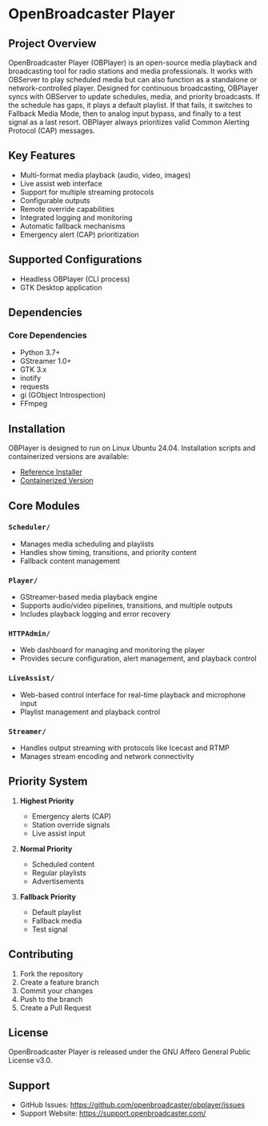 # OpenBroadcaster Player

## Project Overview

OpenBroadcaster Player (OBPlayer) is an open-source media playback and broadcasting tool for radio stations and media professionals. It works with OBServer to play scheduled media but can also function as a standalone or network-controlled player. Designed for continuous broadcasting, OBPlayer syncs with OBServer to update schedules, media, and priority broadcasts. If the schedule has gaps, it plays a default playlist. If that fails, it switches to Fallback Media Mode, then to analog input bypass, and finally to a test signal as a last resort. OBPlayer always prioritizes valid Common Alerting Protocol (CAP) messages.

## Key Features
- Multi-format media playback (audio, video, images)
- Live assist web interface
- Support for multiple streaming protocols
- Configurable outputs
- Remote override capabilities
- Integrated logging and monitoring
- Automatic fallback mechanisms
- Emergency alert (CAP) prioritization

## Supported Configurations
- Headless OBPlayer (CLI process)
- GTK Desktop application

## Dependencies

### Core Dependencies
- Python 3.7+
- GStreamer 1.0+
- GTK 3.x
- inotify
- requests
- gi (GObject Introspection)
- FFmpeg


## Installation
OBPlayer is designed to run on Linux Ubuntu 24.04. Installation scripts and containerized versions are available:
- [Reference Installer](https://github.com/pikaspace/openbroadcaster-reference-installer/blob/main/ubuntu-noble-obplayer.sh)
- [Containerized Version](https://github.com/btelliot/openbroadcaster-containers)

## Core Modules

### `Scheduler/` 
- Manages media scheduling and playlists
- Handles show timing, transitions, and priority content
- Fallback content management

### `Player/` 
- GStreamer-based media playback engine
- Supports audio/video pipelines, transitions, and multiple outputs
- Includes playback logging and error recovery

### `HTTPAdmin/`
- Web dashboard for managing and monitoring the player
- Provides secure configuration, alert management, and playback control

### `LiveAssist/` 
- Web-based control interface for real-time playback and microphone input
- Playlist management and playback control

### `Streamer/` 
- Handles output streaming with protocols like Icecast and RTMP
- Manages stream encoding and network connectivity


## Priority System

1. **Highest Priority**
   - Emergency alerts (CAP)
   - Station override signals
   - Live assist input

2. **Normal Priority**
   - Scheduled content
   - Regular playlists
   - Advertisements

3. **Fallback Priority**
   - Default playlist
   - Fallback media
   - Test signal

## Contributing

1. Fork the repository
2. Create a feature branch
3. Commit your changes
4. Push to the branch
5. Create a Pull Request

## License

OpenBroadcaster Player is released under the GNU Affero General Public License v3.0.

## Support

- GitHub Issues: https://github.com/openbroadcaster/obplayer/issues
- Support Website: https://support.openbroadcaster.com/